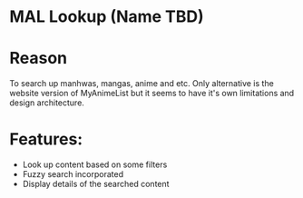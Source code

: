 # MAL Lookup (Name TBD)

# Reason
To search up manhwas, mangas, anime and etc. 
Only alternative is the website version of MyAnimeList but it seems to have it's own limitations and design architecture.

# Features:
- Look up content based on some filters
- Fuzzy search incorporated
- Display details of the searched content